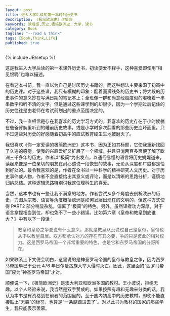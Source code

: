 ```yaml
---
layout: post
title: 进入大学后读的第一本课外历史书
description: 《极简欧洲史》读后感
keywords: 读后感,历史,极简欧洲史，大学，读书
category: Book
tagline: "--read & think"
tags: [Book,Think,Life]
published: true
---
```


{% include JB/setup %}

这是我进入大学后读的第一本课外历史书，初读便爱不释手，这种喜爱即使用“相见恨晚”也难以描述。

在看这本书前，我一直以为自己是讨厌历史书籍的，而这种想法主要来源于初高中的历史课。对于这些课，我只有模糊的印象：翻着画满线条的历史书；将大段的历史事件的意义抄在写满日期的笔记本上；全班像一群和尚念经超度似的嘟囔着一串串数字和听不清的文字。但是通过这些课学到的却很少，因为一个学期过后记住的历史往往是由老师在考试前划出的重点范围决定的。

不过，我一直相信是存在我喜欢的历史学习方式的。我喜欢的历史存在于小时候躺在爸爸臂腕里听到的睡前历史故事，或是小学时多次翻看的那些历史连环画里。只不过这些对历史的好感随着初高中的应试教育硬生生地被磨灭了。

我很喜欢《你一定爱读的极简欧洲史》这本书，因为正如其标题，它使我重新找回了久违的感觉，使我的兴趣爱好又扩展了一个领域，并且只消两百多页便了解了欧洲三千多年的历史。作者以“极简”为出发点，以通俗易懂的语言将历史娓娓道来，读起来像是一位亲切的朋友在耐心述说一段恢宏的故事，无论从深度和广度都是恰到好处的。最令我喜欢的是，作者在全书以一种科学的精神研究人文历史。对于历史事件或人物，作者不会直接给出其意义或评论，而是以清晰的思路分析，谨慎地归纳总结。这种逻辑思路特别讨我这位理科生的喜爱。

当然，这本书也有一些让我不满意的地方。作者尝试从多个角度去剖析欧洲的历史，力图从宗教、语言等角度概括欧洲是如何发展出现在的文明的，但这种方式使得 PART2 部分稍显杂乱，偏离了“极简”的特色。另外，虽然译者功力深厚，对于语言拿捏相当到位，却也免不了一些小错误。比如第六章《皇帝和教皇到底谁大？》中有以下一段话：

>教皇和皇帝之争要说有什么意义，那就是教皇从没说过自己是皇帝，皇帝也从不以教皇自居。双方都承认对方的存在有其必要，争的只是彼此的相对权力。这是西罗马帝国一个非常重要的特色，也是它和东罗马帝国的分野所在。

如果联系上下文便会明白，这里说的是神圣罗马帝国的皇帝与教皇之争，因为西罗马帝国早已于公元 476 年日尔曼蛮族大举入侵时灭亡。因此，这里面的“西罗马帝国”应为“神圣罗马帝国”才对。

顺便说一下，《极简欧洲史》是澳大利亚和欧洲多国的教材。王小波说，拒绝无趣。以个人经验来说，我当然是双手赞成的。如果按照有趣和无趣来分类的话，我认为本书是有资格划在前者的范围里的。至于国内初高中的历史教材，即使不能直接贴上“无趣”的标签，也算是“一条腿踏进去了”。对以此书为教材的国家的那些学生，我只能表示羡慕。